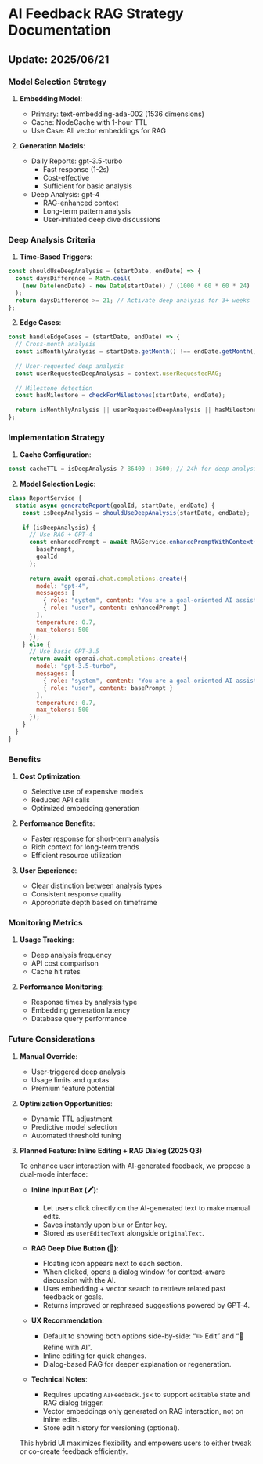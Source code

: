 # AI Feedback RAG Strategy Documentation

## Update: 2025/06/21

### Model Selection Strategy

1. **Embedding Model**:

   - Primary: text-embedding-ada-002 (1536 dimensions)
   - Cache: NodeCache with 1-hour TTL
   - Use Case: All vector embeddings for RAG

2. **Generation Models**:

   - Daily Reports: gpt-3.5-turbo
     - Fast response (1-2s)
     - Cost-effective
     - Sufficient for basic analysis
   - Deep Analysis: gpt-4
     - RAG-enhanced context
     - Long-term pattern analysis
     - User-initiated deep dive discussions

### Deep Analysis Criteria

1. **Time-Based Triggers**:

```javascript
const shouldUseDeepAnalysis = (startDate, endDate) => {
  const daysDifference = Math.ceil(
    (new Date(endDate) - new Date(startDate)) / (1000 * 60 * 60 * 24)
  );
  return daysDifference >= 21; // Activate deep analysis for 3+ weeks
};
```

2. **Edge Cases**:

```javascript
const handleEdgeCases = (startDate, endDate) => {
  // Cross-month analysis
  const isMonthlyAnalysis = startDate.getMonth() !== endDate.getMonth();
  
  // User-requested deep analysis
  const userRequestedDeepAnalysis = context.userRequestedRAG;
  
  // Milestone detection
  const hasMilestone = checkForMilestones(startDate, endDate);
  
  return isMonthlyAnalysis || userRequestedDeepAnalysis || hasMilestone;
};
```

### Implementation Strategy

1. **Cache Configuration**:

```javascript
const cacheTTL = isDeepAnalysis ? 86400 : 3600; // 24h for deep analysis, 1h for basic
```

2. **Model Selection Logic**:

```javascript
class ReportService {
  static async generateReport(goalId, startDate, endDate) {
    const isDeepAnalysis = shouldUseDeepAnalysis(startDate, endDate);
    
    if (isDeepAnalysis) {
      // Use RAG + GPT-4
      const enhancedPrompt = await RAGService.enhancePromptWithContext(
        basePrompt,
        goalId
      );
      
      return await openai.chat.completions.create({
        model: "gpt-4",
        messages: [
          { role: "system", content: "You are a goal-oriented AI assistant." },
          { role: "user", content: enhancedPrompt }
        ],
        temperature: 0.7,
        max_tokens: 500
      });
    } else {
      // Use basic GPT-3.5
      return await openai.chat.completions.create({
        model: "gpt-3.5-turbo",
        messages: [
          { role: "system", content: "You are a goal-oriented AI assistant." },
          { role: "user", content: basePrompt }
        ],
        temperature: 0.7,
        max_tokens: 500
      });
    }
  }
}
```

### Benefits

1. **Cost Optimization**:

   - Selective use of expensive models
   - Reduced API calls
   - Optimized embedding generation

2. **Performance Benefits**:

   - Faster response for short-term analysis
   - Rich context for long-term trends
   - Efficient resource utilization

3. **User Experience**:

   - Clear distinction between analysis types
   - Consistent response quality
   - Appropriate depth based on timeframe

### Monitoring Metrics

1. **Usage Tracking**:

   - Deep analysis frequency
   - API cost comparison
   - Cache hit rates

2. **Performance Monitoring**:

   - Response times by analysis type
   - Embedding generation latency
   - Database query performance

### Future Considerations

1. **Manual Override**:

   - User-triggered deep analysis
   - Usage limits and quotas
   - Premium feature potential

2. **Optimization Opportunities**:

   - Dynamic TTL adjustment
   - Predictive model selection
   - Automated threshold tuning

3. **Planned Feature: Inline Editing + RAG Dialog (2025 Q3)**

   To enhance user interaction with AI-generated feedback, we propose a dual-mode interface:

   - **Inline Input Box (🖊️)**:

     - Let users click directly on the AI-generated text to make manual edits.
     - Saves instantly upon blur or Enter key.
     - Stored as `userEditedText` alongside `originalText`.

   - **RAG Deep Dive Button (💬)**:

     - Floating icon appears next to each section.
     - When clicked, opens a dialog window for context-aware discussion with the AI.
     - Uses embedding + vector search to retrieve related past feedback or goals.
     - Returns improved or rephrased suggestions powered by GPT-4.

   - **UX Recommendation**:

     - Default to showing both options side-by-side: “✏️ Edit” and “💬 Refine with AI”.
     - Inline editing for quick changes.
     - Dialog-based RAG for deeper explanation or regeneration.

   - **Technical Notes**:

     - Requires updating `AIFeedback.jsx` to support `editable` state and RAG dialog trigger.
     - Vector embeddings only generated on RAG interaction, not on inline edits.
     - Store edit history for versioning (optional).

   This hybrid UI maximizes flexibility and empowers users to either tweak or co-create feedback efficiently.


